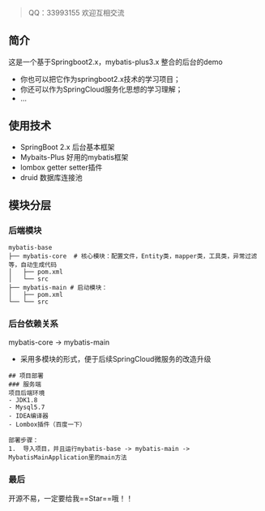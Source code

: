 > QQ：33993155 欢迎互相交流

## 简介
这是一个基于Springboot2.x，mybatis-plus3.x 整合的后台的demo
- 你也可以把它作为springboot2.x技术的学习项目；
- 你还可以作为SpringCloud服务化思想的学习理解；
- ...
## 使用技术
- SpringBoot 2.x 后台基本框架
- Mybaits-Plus 好用的mybatis框架
- lombox getter setter插件
- druid 数据库连接池

## 模块分层
### 后端模块
```shell
mybatis-base
├── mybatis-core  # 核心模块：配置文件，Entity类，mapper类，工具类，异常过滤等，自动生成代码
│   ├── pom.xml
│   └── src
├── mybatis-main # 启动模块：
│   ├── pom.xml
└── └── src
```
### 后台依赖关系

mybatis-core -> mybatis-main
- 采用多模块的形式，便于后续SpringCloud微服务的改造升级

```
## 项目部署
### 服务端
项目后端环境
- JDK1.8
- Mysql5.7
- IDEA编译器
- Lombox插件（百度一下）

部署步骤：
1.  导入项目，并且运行mybatis-base -> mybatis-main -> MybatisMainApplication里的main方法

```
### 最后
开源不易，一定要给我==Star==哦！！
